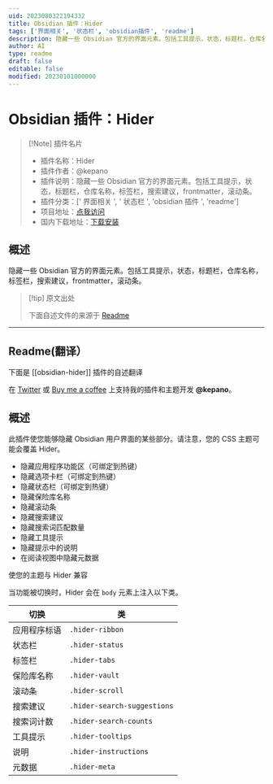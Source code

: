 ```yaml
---
uid: 2023080322194332
title: Obsidian 插件：Hider
tags: ['界面相关', '状态栏', 'obsidian插件', 'readme']
description: 隐藏一些 Obsidian 官方的界面元素。包括工具提示，状态，标题栏，仓库名称，标签栏，搜索建议，frontmatter，滚动条。
author: AI
type: readme
draft: false
editable: false
modified: 20230101000000
---
```


# Obsidian 插件：Hider

> [!Note] 插件名片
> - 插件名称：Hider
> - 插件作者：@kepano
> - 插件说明：隐藏一些 Obsidian 官方的界面元素。包括工具提示，状态，标题栏，仓库名称，标签栏，搜索建议，frontmatter，滚动条。
> - 插件分类：[' 界面相关 ', ' 状态栏 ', 'obsidian 插件 ', 'readme']
> - 项目地址：[点我访问](https://github.com/kepano/obsidian-hider)
> - 国内下载地址：[下载安装](https://pkmer.cn/products/plugin/pluginMarket/?obsidian-hider)

## 概述

隐藏一些 Obsidian 官方的界面元素。包括工具提示，状态，标题栏，仓库名称，标签栏，搜索建议，frontmatter，滚动条。

> [!tip] 原文出处
>
>下面自述文件的来源于 [Readme](https://ghproxy.net/https://raw.githubusercontent.com/kepano/obsidian-hider/master/README.md)

---

## Readme(翻译）

下面是 [[obsidian-hider]] 插件的自述翻译

在 [Twitter](https://www.twitter.com/kepano) 或 [Buy me a coffee](https://www.buymeacoffee.com/kepano) 上支持我的插件和主题开发 **@kepano**。

## 概述

此插件使您能够隐藏 Obsidian 用户界面的某些部分。请注意，您的 CSS 主题可能会覆盖 Hider。

- 隐藏应用程序功能区（可绑定到热键）
- 隐藏选项卡栏（可绑定到热键）
- 隐藏状态栏（可绑定到热键）
- 隐藏保险库名称
- 隐藏滚动条
- 隐藏搜索建议
- 隐藏搜索词匹配数量
- 隐藏工具提示
- 隐藏提示中的说明
- 在阅读视图中隐藏元数据

使您的主题与 Hider 兼容

当功能被切换时，Hider 会在 `body` 元素上注入以下类。

| 切换 | 类 |
| ------ | ----- |
| 应用程序标语 | `.hider-ribbon` |
| 状态栏 | `.hider-status` |
| 标签栏 | `.hider-tabs` |
| 保险库名称 | `.hider-vault` |
| 滚动条 | `.hider-scroll` |
| 搜索建议 | `.hider-search-suggestions` |
| 搜索词计数 | `.hider-search-counts` |
| 工具提示 | `.hider-tooltips` |
| 说明 | `.hider-instructions` |
| 元数据 | `.hider-meta` |